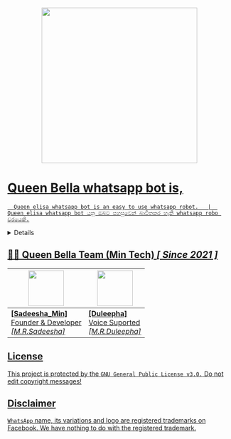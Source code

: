  <p align="center">
  <a href="#"><img src="http://readme-typing-svg.herokuapp.com?color=red&center=true&vCenter=true&multiline=false&lines=Queen+Bella+WHATSAPP+BOT" alt="">
</p>
    <p align="center">
      <img src="https://i.ibb.co/NFBPWcY/bg.jpg" width="350" height="350">
 </p>
  
# Queen Bella whatsapp bot is,

      Queen elisa whatsapp bot is an easy to use whatsapp robot.   |  Queen elisa whatsapp bot යනු ඔබට පහසුවෙන් බාවිතකර හැකි whatsapp robo වරයෙකි.
<details>

<summary>Clik Me</summary>

## Pakada Balanne 😅

<a href="#"><img src="http://readme-typing-svg.herokuapp.com?color=d1fa02&center=true&vCenter=true&multiline=false&lines=Coming+Soon" alt="">
</p>
 
</details>
        
## 👸🏻 Queen Bella Team (Min Tech) *[ Since 2021 ]*

 | <a href="https://amdaniwasa.com"><img src="https://i.ibb.co/yqKYsrV/sadeesha.jpg" width=80 height=80></a> | <a href="https://sasmitha-ashinsana.vercel.app/"><img src="https://i.ibb.co/5LyfKBd/IMG-20231226-WA0014-01.jpg" width=80 height=80></a> |
|---|---|
| **[Sadeesha_Min]**</br>Founder & Developer</br>*[M.R.Sadeesha]* | **[Duleepha]**</br>Voice Suported<br>*[M.R.Duleepha]* |


## License
This project is protected by the `GNU General Public License v3.0.`
Do not edit copyright messages!

## Disclaimer
`WhatsApp` name, its variations and logo are registered trademarks on Facebook. We have nothing to do with the registered trademark.
